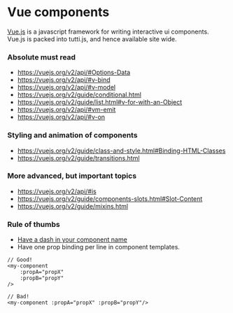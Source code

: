 # Vue components
[Vue.js](https://vuejs.org/) is a javascript framework for writing interactive ui components.
Vue.js is packed into tutti.js, and hence available site wide.

### Absolute must read
- https://vuejs.org/v2/api/#Options-Data
- https://vuejs.org/v2/api/#v-bind
- https://vuejs.org/v2/api/#v-model
- https://vuejs.org/v2/guide/conditional.html
- https://vuejs.org/v2/guide/list.html#v-for-with-an-Object
- https://vuejs.org/v2/api/#vm-emit
- https://vuejs.org/v2/api/#v-on

### Styling and animation of components
- https://vuejs.org/v2/guide/class-and-style.html#Binding-HTML-Classes
- https://vuejs.org/v2/guide/transitions.html

### More advanced, but important topics
- https://vuejs.org/v2/api/#is
- https://vuejs.org/v2/guide/components-slots.html#Slot-Content
- https://vuejs.org/v2/guide/mixins.html

### Rule of thumbs
- [Have a dash in your component name](https://vuejs.org/v2/guide/components-registration.html#Component-Names)
- Have one prop binding per line in component templates.
~~~
// Good! 
<my-component
	:propA="propX"
	:propB="propY"
/>

// Bad! 
<my-component :propA="propX" :propB="propY"/>
~~~
